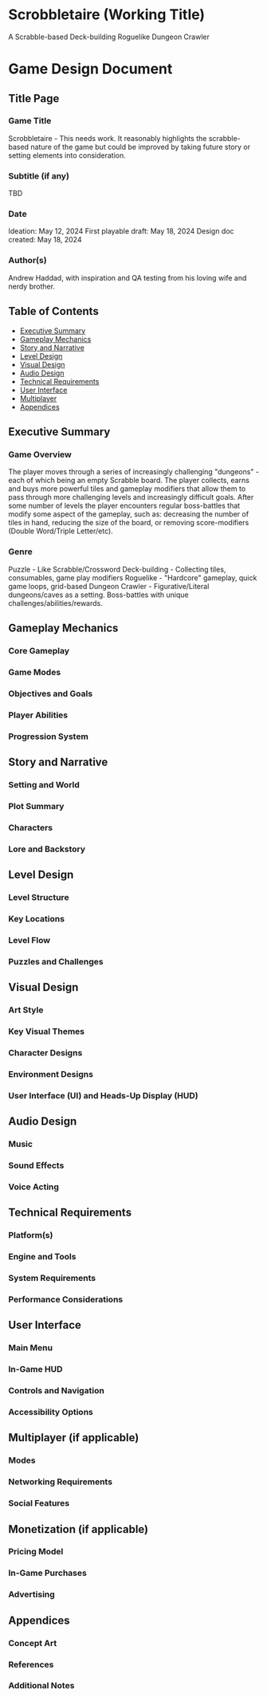 # Scrobbletaire (Working Title)
A Scrabble-based Deck-building Roguelike Dungeon Crawler

# Game Design Document

## Title Page
### Game Title
Scrobbletaire - This needs work. It reasonably highlights the scrabble-based nature of the game but could be improved by taking future story or setting elements into consideration.

### Subtitle (if any)
TBD

### Date
Ideation: May 12, 2024
First playable draft: May 18, 2024
Design doc created: May 18, 2024

### Author(s)
Andrew Haddad, with inspiration and QA testing from his loving wife and nerdy brother.

## Table of Contents
 - [Executive Summary](#Executive-Summary)
 - [Gameplay Mechanics](#Gameplay-Mechanics)
 - [Story and Narrative](#Story-and-Narrative)
 - [Level Design](#Level-Design)
 - [Visual Design](#Visual-Design)
 - [Audio Design](#Audio-Design)
 - [Technical Requirements](#Technical-Requirements)
 - [User Interface](#User-Interface)
 - [Multiplayer](#Multiplayer)
 - [Appendices](#Appendices)

## Executive Summary
### Game Overview
The player moves through a series of increasingly challenging "dungeons" - each of which being an empty Scrabble board. The player collects, earns and buys more powerful tiles and gameplay modifiers that allow them to pass through more challenging levels and increasingly difficult goals. After some number of levels the player encounters regular boss-battles that modify some aspect of the gameplay, such as: decreasing the number of tiles in hand, reducing the size of the board, or removing score-modifiers (Double Word/Triple Letter/etc).

### Genre
Puzzle - Like Scrabble/Crossword
Deck-building - Collecting tiles, consumables, game play modifiers
Roguelike - "Hardcore" gameplay, quick game loops, grid-based
Dungeon Crawler - Figurative/Literal dungeons/caves as a setting. Boss-battles with unique challenges/abilities/rewards.

## Gameplay Mechanics
### Core Gameplay
### Game Modes
### Objectives and Goals
### Player Abilities
### Progression System

## Story and Narrative
### Setting and World
### Plot Summary
### Characters
### Lore and Backstory

## Level Design
### Level Structure
### Key Locations
### Level Flow
### Puzzles and Challenges

## Visual Design
### Art Style
### Key Visual Themes
### Character Designs
### Environment Designs
### User Interface (UI) and Heads-Up Display (HUD)

## Audio Design
### Music
### Sound Effects
### Voice Acting

## Technical Requirements
### Platform(s)
### Engine and Tools
### System Requirements
### Performance Considerations

## User Interface
### Main Menu
### In-Game HUD
### Controls and Navigation
### Accessibility Options

## Multiplayer (if applicable)
### Modes
### Networking Requirements
### Social Features

## Monetization (if applicable)
### Pricing Model
### In-Game Purchases
### Advertising

## Appendices
### Concept Art
### References
### Additional Notes
